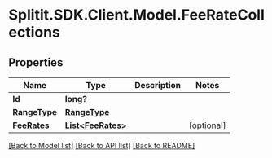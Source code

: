 # Splitit.SDK.Client.Model.FeeRateCollections
## Properties

Name | Type | Description | Notes
------------ | ------------- | ------------- | -------------
**Id** | **long?** |  | 
**RangeType** | [**RangeType**](RangeType.md) |  | 
**FeeRates** | [**List&lt;FeeRates&gt;**](FeeRates.md) |  | [optional] 

[[Back to Model list]](../README.md#documentation-for-models) [[Back to API list]](../README.md#documentation-for-api-endpoints) [[Back to README]](../README.md)


